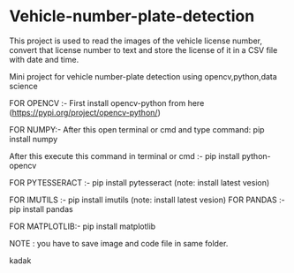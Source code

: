 # Vehicle-number-plate-detection

This project is used to read the images of the vehicle license number, convert that  license number to text and store the license of it in a CSV file with date and time.

Mini project for vehicle number-plate detection using opencv,python,data science

FOR OPENCV :- First install opencv-python from here (https://pypi.org/project/opencv-python/)

FOR NUMPY:- After this open terminal or cmd and type command: pip install numpy

After this execute this command in terminal or cmd :- pip install python-opencv

FOR PYTESSERACT :- pip install pytesseract (note: install latest vesion)

FOR IMUTILS :- pip install imutils (note: install latest vesion)
FOR PANDAS :- pip install pandas

FOR MATPLOTLIB:- pip install matplotlib

NOTE : you have to save image and code file in same folder. 

kadak
